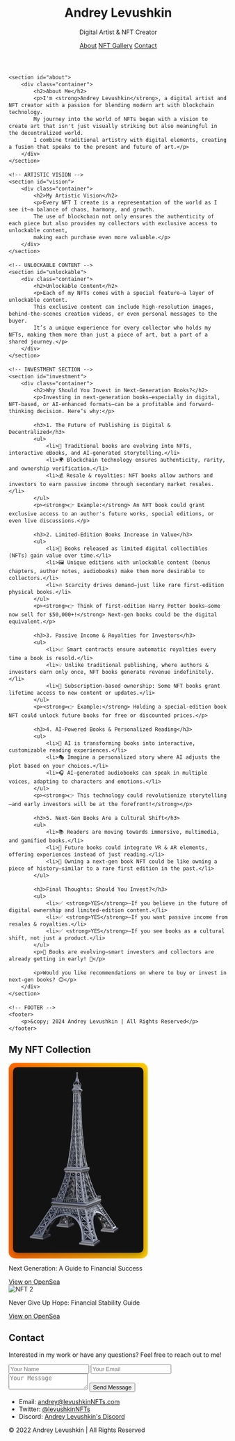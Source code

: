
<html lang="en">
<head>
  <meta charset="UTF-8">
  <meta name="viewport" content="width=device-width, initial-scale=1.0">
  <meta http-equiv="X-UA-Compatible" content="ie=edge">
  <meta name="description" content="Andrey Levushkin - Digital Artist & NFT Creator. Explore my unique NFT collection and reach out for inquiries.">
  <meta name="keywords" content="Andrey Levushkin, NFT, Digital Art, Portfolio, Blockchain Art">
  <meta property="og:title" content="Levushkin NFTs - Portfolio">
  <meta property="og:description" content="Explore my unique NFT collection. Digital art powered by blockchain technology.">
  <meta property="og:image" content="link_to_image.jpg">
  <title>Levushkin NFTs - Portfolio</title>
  <link rel="stylesheet" href="styles.css">
  <link href="https://fonts.googleapis.com/css2?family=Poppins:wght@300;400;600&display=swap" rel="stylesheet">
</head>
<body>
  <!-- HEADER -->
  <header>
    <div class="container">
      <h1>Andrey Levushkin</h1>
      <p>Digital Artist & NFT Creator</p>
      <nav>
        <a href="#about">About</a>
        <a href="#nft-gallery">NFT Gallery</a>
        <a href="#contact">Contact</a>
      </nav>
    </div>
  </header>

 
  <!-- ABOUT SECTION -->
    <section id="about">
        <div class="container">
            <h2>About Me</h2>
            <p>I'm <strong>Andrey Levushkin</strong>, a digital artist and NFT creator with a passion for blending modern art with blockchain technology. 
            My journey into the world of NFTs began with a vision to create art that isn't just visually striking but also meaningful in the decentralized world. 
            I combine traditional artistry with digital elements, creating a fusion that speaks to the present and future of art.</p>
        </div>
    </section>

    <!-- ARTISTIC VISION -->
    <section id="vision">
        <div class="container">
            <h2>My Artistic Vision</h2>
            <p>Every NFT I create is a representation of the world as I see it—a balance of chaos, harmony, and growth. 
            The use of blockchain not only ensures the authenticity of each piece but also provides my collectors with exclusive access to unlockable content, 
            making each purchase even more valuable.</p>
        </div>
    </section>

    <!-- UNLOCKABLE CONTENT -->
    <section id="unlockable">
        <div class="container">
            <h2>Unlockable Content</h2>
            <p>Each of my NFTs comes with a special feature—a layer of unlockable content. 
            This exclusive content can include high-resolution images, behind-the-scenes creation videos, or even personal messages to the buyer. 
            It’s a unique experience for every collector who holds my NFTs, making them more than just a piece of art, but a part of a shared journey.</p>
        </div>
    </section>

    <!-- INVESTMENT SECTION -->
    <section id="investment">
        <div class="container">
            <h2>Why Should You Invest in Next-Generation Books?</h2>
            <p>Investing in next-generation books—especially in digital, NFT-based, or AI-enhanced formats—can be a profitable and forward-thinking decision. Here’s why:</p>

            <h3>1. The Future of Publishing is Digital & Decentralized</h3>
            <ul>
                <li>📖 Traditional books are evolving into NFTs, interactive eBooks, and AI-generated storytelling.</li>
                <li>🌍 Blockchain technology ensures authenticity, rarity, and ownership verification.</li>
                <li>💰 Resale & royalties: NFT books allow authors and investors to earn passive income through secondary market resales.</li>
            </ul>
            <p><strong>👉 Example:</strong> An NFT book could grant exclusive access to an author's future works, special editions, or even live discussions.</p>

            <h3>2. Limited-Edition Books Increase in Value</h3>
            <ul>
                <li>🚀 Books released as limited digital collectibles (NFTs) gain value over time.</li>
                <li>🖼️ Unique editions with unlockable content (bonus chapters, author notes, audiobooks) make them more desirable to collectors.</li>
                <li>🔥 Scarcity drives demand—just like rare first-edition physical books.</li>
            </ul>
            <p><strong>👉 Think of first-edition Harry Potter books—some now sell for $50,000+!</strong> Next-gen books could be the digital equivalent.</p>

            <h3>3. Passive Income & Royalties for Investors</h3>
            <ul>
                <li>📈 Smart contracts ensure automatic royalties every time a book is resold.</li>
                <li>💡 Unlike traditional publishing, where authors & investors earn only once, NFT books generate revenue indefinitely.</li>
                <li>🌟 Subscription-based ownership: Some NFT books grant lifetime access to new content or updates.</li>
            </ul>
            <p><strong>👉 Example:</strong> Holding a special-edition book NFT could unlock future books for free or discounted prices.</p>

            <h3>4. AI-Powered Books & Personalized Reading</h3>
            <ul>
                <li>🤖 AI is transforming books into interactive, customizable reading experiences.</li>
                <li>🎭 Imagine a personalized story where AI adjusts the plot based on your choices.</li>
                <li>🎧 AI-generated audiobooks can speak in multiple voices, adapting to characters and emotions.</li>
            </ul>
            <p><strong>👉 This technology could revolutionize storytelling—and early investors will be at the forefront!</strong></p>

            <h3>5. Next-Gen Books Are a Cultural Shift</h3>
            <ul>
                <li>📚 Readers are moving towards immersive, multimedia, and gamified books.</li>
                <li>🔮 Future books could integrate VR & AR elements, offering experiences instead of just reading.</li>
                <li>💎 Owning a next-gen book NFT could be like owning a piece of history—similar to a rare first edition in the past.</li>
            </ul>

            <h3>Final Thoughts: Should You Invest?</h3>
            <ul>
                <li>✅ <strong>YES</strong>—If you believe in the future of digital ownership and limited-edition content.</li>
                <li>✅ <strong>YES</strong>—If you want passive income from resales & royalties.</li>
                <li>✅ <strong>YES</strong>—If you see books as a cultural shift, not just a product.</li>
            </ul>
            <p>📢 Books are evolving—smart investors and collectors are already getting in early! 🚀</p>

            <p>Would you like recommendations on where to buy or invest in next-gen books? 😊</p>
        </div>
    </section>

    <!-- FOOTER -->
    <footer>
        <p>&copy; 2024 Andrey Levushkin | All Rights Reserved</p>
    </footer>

</body>
</html>


 <!-- NFT GALLERY -->
<section id="nft-gallery">
  <div class="container">
    <h2>My NFT Collection</h2>
    <div class="nft-items">
      <div class="nft-item">
        <div style="display: inline-block; padding: 10px; background: linear-gradient(to right, #ff6600, #ffcc00); border-radius: 15px;">
  <img src="nft-image1.jpg" alt="NFT"
       style="width: 300px; border-radius: 10px; box-shadow: 0px 5px 15px rgba(0, 0, 0, 0.4);">
</div>
        <p>Next Generation: A Guide to Financial Success</p>
        <a href="https://opensea.io/assets/ethereum/0x495f947276749ce646f68ac8c248420045cb7b5e/100782291747232641963229273805244904868544924327059616559895021881054654891095" target="_blank">View on OpenSea</a>
      </div>
      <div class="nft-item">
        <!-- Путь ко второму изображению -->
        <img src="images/nft-image2.jpg" alt="NFT 2">
        <p>Never Give Up Hope: Financial Stability Guide</p>
        <a href="https://opensea.io/assets/ethereum/0x495f947276749ce646f68ac8c248420045cb7b5e/100782291747232641963229273805244904868544924327059616559895021892049771168855" target="_blank">View on OpenSea</a>
      </div>
    </div>
  </div>
</section>




  <!-- CONTACT SECTION -->
  <section id="contact">
    <div class="container">
      <h2>Contact</h2>
      <p>Interested in my work or have any questions? Feel free to reach out to me!</p>
      <!-- Contact Form -->
      <form action="submit_form.php" method="POST" class="contact-form">
        <input type="text" name="name" placeholder="Your Name" required>
        <input type="email" name="email" placeholder="Your Email" required>
        <textarea name="message" placeholder="Your Message" required></textarea>
        <button type="submit">Send Message</button>
      </form> 
      <ul>
        <li>Email: <a href="mailto:levka0091@gmail.com">andrey@levushkinNFTs.com</a></li>
        <li>Twitter: <a href="https://twitter.com/levushkinNFTs" target="_blank">@levushkinNFTs</a></li>
        <li>Discord: <a href="https://discord.com/andreylevushkin" target="_blank">Andrey Levushkin's Discord</a></li>
      </ul>
    </div>
  </section>

  <!-- FOOTER -->
  <footer>
    <p>&copy; 2022 Andrey Levushkin | All Rights Reserved</p>
  </footer>

  <script src="script.js"></script>
</body>
</html>

